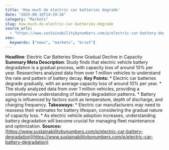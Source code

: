 ```yaml
---
title: 'How much do electric car batteries degrade'
date: "2025-08-18T14:39:36"
category: "Markets"
slug: how-much-do-electric-car-batteries-degrade
source_urls:
  - "https://www.sustainabilitybynumbers.com/p/electric-car-battery-degradation"
seo:
  keywords: ["news", "markets", "brief"]
---
```

**Headline**: Electric Car Batteries Show Gradual Decline in Capacity  **Summary Meta Description**: Study finds that electric vehicle battery degradation is a gradual process, with capacity loss of around 10% per year. Researchers analyzed data from over 1 million vehicles to understand the rate and pattern of battery decay.  **Key Points:**  * Electric car batteries degrade gradually, with an average capacity loss of around 10% per year. * The study analyzed data from over 1 million vehicles, providing a comprehensive understanding of battery degradation patterns. * Battery aging is influenced by factors such as temperature, depth of discharge, and charging frequency.  **Takeaways:**  * Electric car manufacturers may need to reassess their estimates for battery lifespan, considering the gradual nature of capacity loss. * As electric vehicle adoption increases, understanding battery degradation will become crucial for managing fleet maintenance and optimization.  **Sources:** [https://www.sustainabilitybynumbers.com/p/electric-car-battery-degradation](https://www.sustainabilitybynumbers.com/p/electric-car-battery-degradation) 
